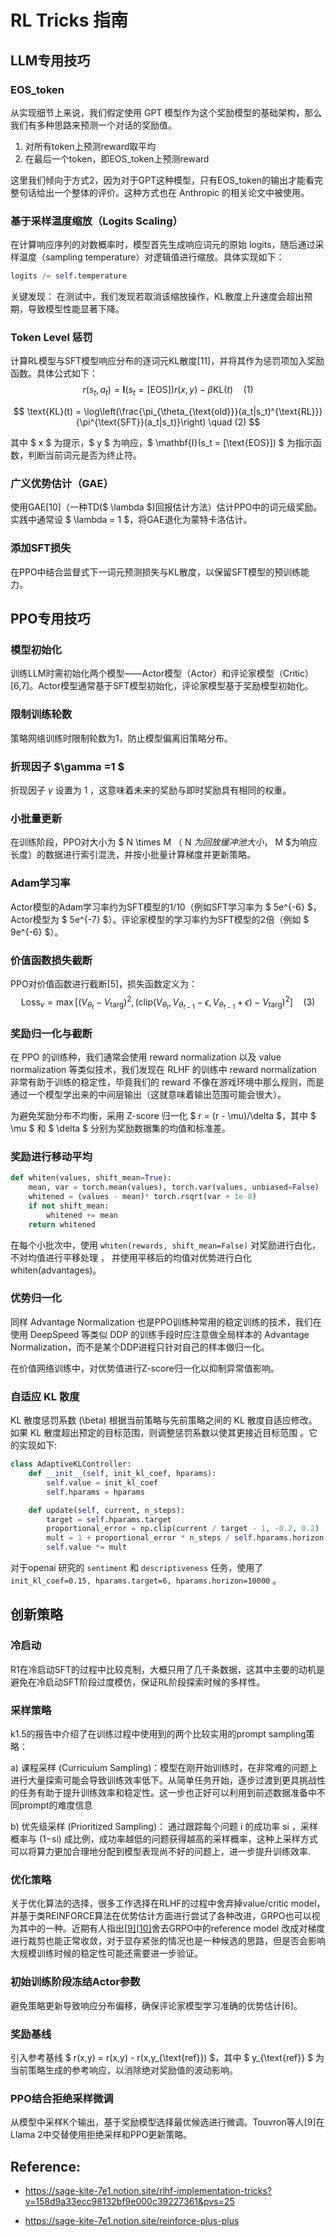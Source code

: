 # RL Tricks 指南

## LLM专用技巧

### EOS_token

从实现细节上来说，我们假定使用 GPT 模型作为这个奖励模型的基础架构，那么我们有多种思路来预测一个对话的奖励值。

1. 对所有token上预测reward取平均
2. 在最后一个token，即EOS_token上预测reward

这里我们倾向于方式2，因为对于GPT这种模型，只有EOS_token的输出才能看完整句话给出一个整体的评价。这种方式也在 Anthropic 的相关论文中被使用。

### 基于采样温度缩放（Logits Scaling）

在计算响应序列的对数概率时，模型首先生成响应词元的原始 logits，随后通过采样温度（sampling temperature）对逻辑值进行缩放。具体实现如下：

```python
logits /= self.temperature
```

关键发现：
在测试中，我们发现若取消该缩放操作，KL散度上升速度会超出预期，导致模型性能显著下降。

### Token Level 惩罚

计算RL模型与SFT模型响应分布的逐词元KL散度[11]，并将其作为惩罚项加入奖励函数。具体公式如下：
$$
r(s_t, a_t) = \mathbf{I}(s_t = [\text{EOS}]) r(x, y) - \beta \text{KL}(t) \quad (1)
$$

$$
\text{KL}(t) = \log\left(\frac{\pi_{\theta_{\text{old}}}(a_t|s_t)^{\text{RL}}}{\pi^{\text{SFT}}(a_t|s_t)}\right) \quad (2)
$$

其中 $ x $ 为提示，$ y $ 为响应，$ \mathbf{I}(s_t = [\text{EOS}]) $ 为指示函数，判断当前词元是否为终止符。

### 广义优势估计（GAE）

使用GAE[10]（一种TD($ \lambda $)回报估计方法）估计PPO中的词元级奖励。实践中通常设 $ \lambda = 1 $，将GAE退化为蒙特卡洛估计。

### 添加SFT损失

在PPO中结合监督式下一词元预测损失与KL散度，以保留SFT模型的预训练能力。

## PPO专用技巧

### 模型初始化

训练LLM时需初始化两个模型——Actor模型（Actor）和评论家模型（Critic）[6,7]。Actor模型通常基于SFT模型初始化，评论家模型基于奖励模型初始化。

### 限制训练轮数

策略网络训练时限制轮数为1，防止模型偏离旧策略分布。

### 折现因子 $\gamma =1 $

折现因子 $\gamma$  设置为 1 ，这意味着未来的奖励与即时奖励具有相同的权重。

### 小批量更新

在训练阶段，PPO对大小为 $ N \times M $（$ N $为回放缓冲池大小，$ M $为响应长度）的数据进行索引混洗，并按小批量计算梯度并更新策略。

### Adam学习率

Actor模型的Adam学习率约为SFT模型的1/10（例如SFT学习率为 $ 5e^{-6} $，Actor模型为 $ 5e^{-7} $）。评论家模型的学习率约为SFT模型的2倍（例如 $ 9e^{-6} $）。

### 价值函数损失截断

PPO对价值函数进行截断[5]，损失函数定义为：
$$
\text{Loss}_v = \max\left[(V_{\theta_t} - V_{\text{targ}})^2, \left(\text{clip}(V_{\theta_t}, V_{\theta_{t-1}} - \epsilon, V_{\theta_{t-1}} + \epsilon) - V_{\text{targ}}\right)^2\right] \quad (3)
$$

### 奖励归一化与截断

在 PPO 的训练种，我们通常会使用 reward normalization 以及 value normalization 等类似技术，我们发现在 RLHF 的训练中 reward normalization 非常有助于训练的稳定性，毕竟我们的 reward 不像在游戏环境中那么规则，而是通过一个模型学出来的中间层输出（这就意味着输出范围可能会很大）。

为避免奖励分布不均衡，采用 Z-score 归一化 $ r = (r - \mu)/\delta $，其中 $ \mu $ 和 $ \delta $ 分别为奖励数据集的均值和标准差。

### 奖励进行移动平均

```python
def whiten(values, shift_mean=True):
    mean, var = torch.mean(values), torch.var(values, unbiased=False)
    whitened = (values - mean)* torch.rsqrt(var + 1e-8)
    if not shift_mean:
        whitened += mean
    return whitened
```

在每个小批次中，使用 `whiten(rewards, shift_mean=False)` 对奖励进行白化，不对均值进行平移处理 ， 并使用平移后的均值对优势进行白化 whiten(advantages)。

### 优势归一化

同样 Advantage Normalization 也是PPO训练种常用的稳定训练的技术，我们在使用 DeepSpeed 等类似 DDP 的训练手段时应注意做全局样本的 Advantage Normalization，而不是某个DDP进程只针对自己的样本做归一化。

在价值网络训练中，对优势值进行Z-score归一化以抑制异常值影响。

### 自适应 KL 散度

KL 散度惩罚系数 (\beta) 根据当前策略与先前策略之间的 KL 散度自适应修改。如果 KL 散度超出预定的目标范围，则调整惩罚系数以使其更接近目标范围 。它的实现如下:

```python
class AdaptiveKLController:
    def __init__(self, init_kl_coef, hparams):
        self.value = init_kl_coef
        self.hparams = hparams

    def update(self, current, n_steps):
        target = self.hparams.target
        proportional_error = np.clip(current / target - 1, -0.2, 0.2)
        mult = 1 + proportional_error * n_steps / self.hparams.horizon
        self.value *= mult
```

对于openai 研究的 `sentiment` 和 `descriptiveness` 任务，使用了 `init_kl_coef=0.15, hparams.target=6, hparams.horizon=10000` 。

## 创新策略

### 冷启动

R1在冷启动SFT的过程中比较克制，大概只用了几千条数据，这其中主要的动机是避免在冷启动SFT阶段过度模仿，保证RL阶段探索时候的多样性。

### 采样策略

k1.5的报告中介绍了在训练过程中使用到的两个比较实用的prompt sampling策略：

a) 课程采样 (Curriculum Sampling)：模型在刚开始训练时，在非常难的问题上进行大量探索可能会导致训练效率低下。从简单任务开始，逐步过渡到更具挑战性的任务有助于提升训练效率和稳定性。这一步也正好可以利用到前述数据准备中不同prompt的难度信息

b) 优先级采样 (Prioritized Sampling)： 通过跟踪每个问题 i 的成功率 si ，采样概率与 (1−si) 成比例，成功率越低的问题获得越高的采样概率，这种上采样方式可以将算力更加合理地分配到模型表现尚不好的问题上，进一步提升训练效率.

### 优化策略

关于优化算法的选择，很多工作选择在RLHF的过程中舍弃掉value/critic model，并基于类REINFORCE算法在优势估计方面进行尝试了各种改进，GRPO也可以视为其中的一种。近期有人指出[[9\]](https://zhuanlan.zhihu.com/p/25579111309#ref_9)[[10\]](https://zhuanlan.zhihu.com/p/25579111309#ref_10)舍去GRPO中的reference model 改成对梯度进行裁剪也能正常收敛，对于显存紧张的情况也是一种候选的思路，但是否会影响大规模训练时候的稳定性可能还需要进一步验证。

### 初始训练阶段冻结Actor参数

避免策略更新导致响应分布偏移，确保评论家模型学习准确的优势估计[6]。

### 奖励基线

引入参考基线 $ r(x,y) = r(x,y) - r(x,y_{\text{ref}}) $，其中 $ y_{\text{ref}} $ 为当前策略生成的参考响应，以消除绝对奖励值的波动影响。

### PPO结合拒绝采样微调

从模型中采样K个输出，基于奖励模型选择最优候选进行微调。Touvron等人[9]在Llama 2中交替使用拒绝采样和PPO更新策略。

## Reference:

- https://sage-kite-7e1.notion.site/rlhf-implementation-tricks?v=158d9a33ecc98132bf9e000c39227361&pvs=25

- https://sage-kite-7e1.notion.site/reinforce-plus-plus
